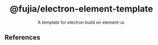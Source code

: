 <div align="center">
  <a href="" target="_blank">
    <!-- <img alt="hammer logo" width="200" src="https://static-images-1305792369.cos.ap-shanghai.myqcloud.com/hammer.svg"/> -->
  </a>
</div>

<div align="center">
  <h1>@fujia/electron-element-template</h1>
</div>

<div align="center">

A template for electron build on element-ui.

</div>

## References

